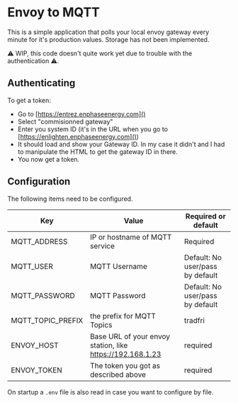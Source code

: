 # Envoy to MQTT

This is a simple application that polls your local envoy
gateway every minute for it's production values. Storage
has not been implemented.

⚠️ WIP, this code doesn't quite work yet due to trouble with
the authentication ⚠️.

## Authenticating

To get a token:

- Go to [https://entrez.enphaseenergy.com]()
- Select "commisionned gateway"
- Enter you system ID (it's in the URL when you go to [https://enlighten.enphaseenergy.com]())
- It should load and show your Gateway ID. In my case it didn't
  and I had to manipulate the HTML to get the gateway ID in there.
- You now get a token.

## Configuration

The following items need to be configured.

| Key               | Value                                                     | Required or default              |
| ----------------- | --------------------------------------------------------- | -------------------------------- |
| MQTT_ADDRESS      | IP or hostname of MQTT service                            | Required                         |
| MQTT_USER         | MQTT Username                                             | Default: No user/pass by default |
| MQTT_PASSWORD     | MQTT Password                                             | Default: No user/pass by default |
| MQTT_TOPIC_PREFIX | the prefix for MQTT Topics                                | tradfri                          |
| ENVOY_HOST        | Base URL of your envoy station, like https://192.168.1.23 | required                         |
| ENVOY_TOKEN       | The token you got as described above                      | required                         |

On startup a `.env` file is also read in case you want to configure by file.
